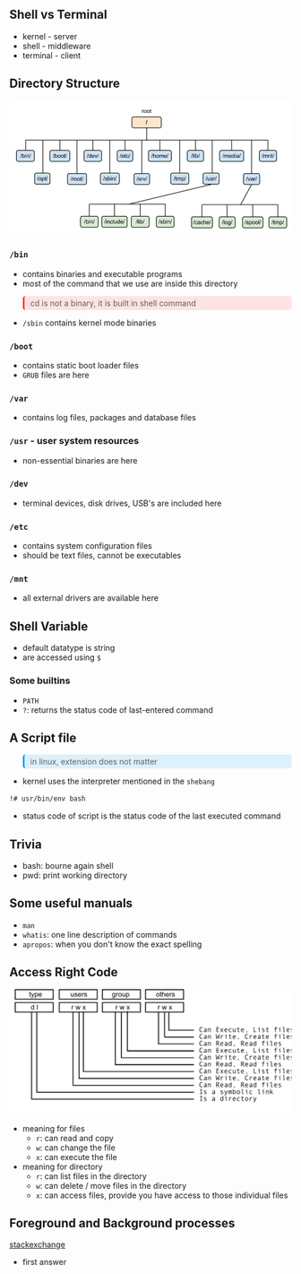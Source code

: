 
## Shell vs Terminal

- kernel - server
- shell - middleware
- terminal - client

## Directory Structure

![](/assets/images/2023-01-05-18-13-15.png)

### `/bin`

- contains binaries and executable programs
- most of the command that we use are inside this directory

<blockquote style="background-color: #FF313120; padding:4px 3px; border-radius: 5px; border-left: 0.25em solid #FF3131; padding-left: 0.75em">cd is not a binary, it is built in shell command</blockquote>

- `/sbin` contains kernel mode binaries

### `/boot`

- contains static boot loader files
- `GRUB` files are here
  
### `/var`

- contains log files, packages and database files

### `/usr` - user system resources

- non-essential binaries are here

### `/dev`

- terminal devices, disk drives, USB's are included here

### `/etc`

- contains system configuration files
- should be text files, cannot be executables

### `/mnt`

- all external drivers are available here

## Shell Variable

- default datatype is string
- are accessed using `$`

### Some builtins

- `PATH`
- `?`: returns the status code of last-entered command

## A Script file

<blockquote style="background-color: #0096FF20; padding:4px 3px; border-radius: 5px; border-left: 0.25em solid #0096FF; padding-left: 0.75em">in linux, extension does not matter</blockquote>

- kernel uses the interpreter mentioned in the `shebang`

```bash
!# usr/bin/env bash
```

- status code of script is the status code of the last executed command

## Trivia

- bash: bourne again shell
- pwd: print working directory

## Some useful manuals

- `man`
- `whatis`: one line description of commands
- `apropos`: when you don't know the exact spelling

## Access Right Code

![](/assets/images/2023-01-05-18-31-23.png)

- meaning for files
  - `r`: can read and copy
  - `w`: can change the file
  - `x`: can execute the file
- meaning for directory
  - `r`: can list files in the directory
  - `w`: can delete / move files in the directory
  - `x`: can access files, provide you have access to those individual files

## Foreground and Background processes

[stackexchange](https://unix.stackexchange.com/questions/175741/what-is-background-and-foreground-processes-in-jobs)

- first answer
